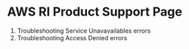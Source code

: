 # AWS RI Product Support Page


1. Troubleshooting Service Unavavailables errors
2. Troubleshooting Access Denied errors
